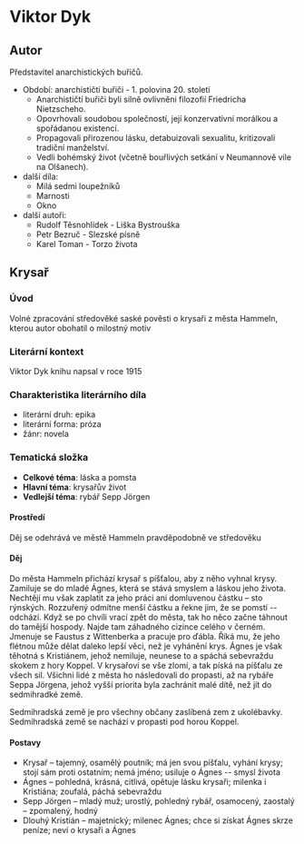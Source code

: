 Viktor Dyk
==========

Autor
-----

Představitel anarchistických buřičů.
-   Období: anarchističtí buřiči - 1. polovina 20. století
    -   Anarchističtí buřiči byli silně ovlivněni filozofií Friedricha
        Nietzscheho.
    -   Opovrhovali soudobou společností, její konzervativní morálkou a
        spořádanou existencí.
    -   Propagovali přirozenou lásku, detabuizovali sexualitu,
        kritizovali tradiční manželství.
    -   Vedli bohémský život (včetně bouřlivých setkání v Neumannově
        vile na Olšanech).
-   další díla:
    -   Milá sedmi loupežníků
    -   Marnosti
    -   Okno
-   další autoři:
    -   Rudolf Těsnohlídek - Liška Bystrouška
    -   Petr Bezruč - Slezské písně
    -   Karel Toman - Torzo života

Krysař
------

### Úvod

Volné zpracování středověké saské pověsti o krysaři z města Hammeln,
kterou autor obohatil o milostný motiv

### Literární kontext

Viktor Dyk knihu napsal v roce 1915

### Charakteristika literárního díla
-   literární druh: epika
-   literární forma: próza
-   žánr: novela

### Tematická složka
-   **Celkové téma**: láska a pomsta
-   **Hlavní téma**: krysařův život
-   **Vedlejší téma**: rybář Sepp Jörgen

#### Prostředí

Děj se odehrává ve městě Hammeln pravděpodobně ve středověku

#### Děj

Do města Hammeln přichází krysař s píšťalou, aby z něho vyhnal krysy.
Zamiluje se do mladé Ágnes, která se stává smyslem a láskou jeho života.
Nechtějí mu však zaplatit za jeho práci ani domluvenou částku – sto
rýnských. Rozzuřený odmítne menší částku a řekne jim, že se pomstí --
odchází. Když se po chvíli vrací zpět do města, tak ho něco začne
táhnout do tamější hospody. Najde tam záhadného cizince celého v černém.
Jmenuje se Faustus z Wittenberka a pracuje pro ďábla. Říká mu, že jeho
flétnou může dělat daleko lepší věci, než je vyhánění krys. Ágnes je
však těhotná s Kristiánem, jehož nemiluje, neunese to a spáchá
sebevraždu skokem z hory Koppel. V krysařovi se vše zlomí, a tak píská
na píšťalu ze všech sil. Všichni lidé z města ho následovali do
propasti, až na rybáře Seppa Jörgena, jehož vyšší priorita byla
zachránit malé dítě, než jít do sedmihradké země.

Sedmihradská země je pro všechny občany zaslíbená zem z ukolébavky.
Sedmihradská země se nachází v propasti pod horou Koppel.

#### Postavy
-   Krysař – tajemný, osamělý poutník; má jen svou píšťalu, vyhání
    krysy; stojí sám proti ostatním; nemá jméno; usiluje o Ágnes --
    smysl života
-   Ágnes – pohledná, krásná, citlivá, opětuje lásku krysaři; milenka i
    Kristiána; zoufalá, páchá sebevraždu
-   Sepp Jörgen – mladý muž; urostlý, pohledný rybář, osamocený,
    zaostalý – zpomalený, hodný
-   Dlouhý Kristián – majetnický; milenec Ágnes; chce si získat Ágnes
    skrze peníze; neví o krysaři a Ágnes
